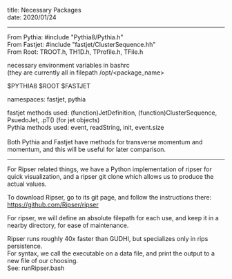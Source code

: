 title: Necessary Packages <br />
date: 2020/01/24 <br />

----------

From Pythia: #include "Pythia8/Pythia.h" <br />
From Fastjet: #include "fastjet/ClusterSequence.hh" <br />
From Root: TROOT.h, TH1D.h, TProfile.h, TFile.h <br />

necessary environment variables in bashrc <br />
(they are currently all in filepath /opt/<package_name>

$PYTHIA8
$ROOT
$FASTJET

namespaces: fastjet, pythia

fastjet methods used: (function)JetDefinition, (function)ClusterSequence, PsuedoJet, .pT() (for jet objects)<br />
Pythia methods used: event, readString, init, event.size <br />
<br />
Both Pythia and Fastjet have methods for transverse momentum and momentum, and this will be useful for later comparison.

----------

For Ripser related things, we have a Python implementation of ripser for quick
visualization, and a ripser git clone which allows us to produce the actual values.
<br />

To download Ripser, go to its git page, and follow the instructions there: https://github.com/Ripser/ripser
<br />

For ripser, we will define an absolute filepath for each use, and keep it in a nearby directory, for ease of maintenance.
<br />

Ripser runs roughly 40x faster than GUDHI, but specializes only in rips persistence.<br />
For syntax, we call the executable on a data file, and print the output to a new file of our choosing. <br />
See: runRipser.bash<br />

